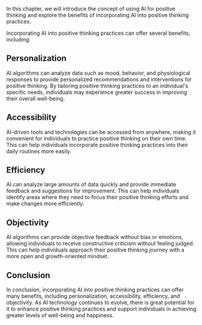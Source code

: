 
In this chapter, we will introduce the concept of using AI for positive thinking and explore the benefits of incorporating AI into positive thinking practices.

Incorporating AI into positive thinking practices can offer several benefits, including:

## Personalization

AI algorithms can analyze data such as mood, behavior, and physiological responses to provide personalized recommendations and interventions for positive thinking. By tailoring positive thinking practices to an individual's specific needs, individuals may experience greater success in improving their overall well-being.

## Accessibility

AI-driven tools and technologies can be accessed from anywhere, making it convenient for individuals to practice positive thinking on their own time. This can help individuals incorporate positive thinking practices into their daily routines more easily.

## Efficiency

AI can analyze large amounts of data quickly and provide immediate feedback and suggestions for improvement. This can help individuals identify areas where they need to focus their positive thinking efforts and make changes more efficiently.

## Objectivity

AI algorithms can provide objective feedback without bias or emotions, allowing individuals to receive constructive criticism without feeling judged. This can help individuals approach their positive thinking journey with a more open and growth-oriented mindset.

Conclusion
----------

In conclusion, incorporating AI into positive thinking practices can offer many benefits, including personalization, accessibility, efficiency, and objectivity. As AI technology continues to evolve, there is great potential for it to enhance positive thinking practices and support individuals in achieving greater levels of well-being and happiness.
